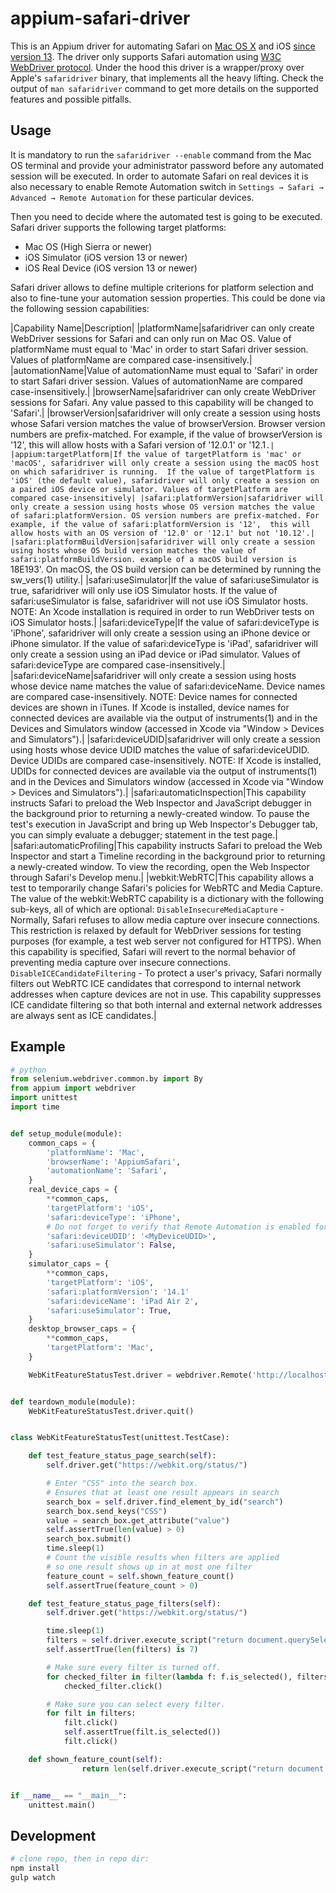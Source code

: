 appium-safari-driver
====

This is an Appium driver for automating Safari on [Mac OS X](https://developer.apple.com/documentation/webkit/testing_with_webdriver_in_safari?language=objc) and iOS [since version 13](https://webkit.org/blog/9395/webdriver-is-coming-to-safari-in-ios-13/).
The driver only supports Safari automation using [W3C WebDriver protocol](https://www.w3.org/TR/webdriver/).
Under the hood this driver is a wrapper/proxy over Apple's `safaridriver` binary, that implements all the heavy lifting.
Check the output of `man safaridriver` command to get more details on the supported features and possible pitfalls.

## Usage

It is mandatory to run the `safaridriver --enable` command from the Mac OS terminal and provide your administrator password before any automated session will be executed.
In order to automate Safari on real devices it is also necessary to enable Remote Automation switch in `Settings → Safari → Advanced → Remote Automation` for these particular devices.

Then you need to decide where the automated test is going to be executed. Safari driver supports the following target platforms:
 - Mac OS (High Sierra or newer)
 - iOS Simulator (iOS version 13 or newer)
 - iOS Real Device (iOS version 13 or newer)

Safari driver allows to define multiple criterions for platform selection and also to fine-tune your automation session properties. This could be done via the following session capabilities:

|Capability Name|Description|
|platformName|safaridriver can only create WebDriver sessions for Safari and can only run on Mac OS. Value of platformName must equal to 'Mac' in order to start Safari driver session. Values of platformName are compared case-insensitively.|
|automationName|Value of automationName must equal to 'Safari' in order to start Safari driver session. Values of automationName are compared case-insensitively.|
|browserName|safaridriver can only create WebDriver sessions for Safari. Any value passed to this capability will be changed to 'Safari'.|
|browserVersion|safaridriver will only create a session using hosts whose Safari version matches the value of browserVersion. Browser version numbers are prefix-matched. For example, if the value of browserVersion is '12', this will allow hosts with a Safari version of '12.0.1' or '12.1`.|
|appium:targetPlatform|If the value of targetPlatform is 'mac' or 'macOS', safaridriver will only create a session using the macOS host on which safaridriver is running.  If the value of targetPlatform is 'iOS' (the default value), safaridriver will only create a session on a paired iOS device or simulator. Values of targetPlatform are compared case-insensitively|
|safari:platformVersion|safaridriver will only create a session using hosts whose OS version matches the value of safari:platformVersion. OS version numbers are prefix-matched. For example, if the value of safari:platformVersion is '12',  this will allow hosts with an OS version of '12.0' or '12.1' but not '10.12'.|
|safari:platformBuildVersion|safaridriver will only create a session using hosts whose OS build version matches the value of safari:platformBuildVersion. example of a macOS build version is `18E193'. On macOS, the OS build version can be determined by running the sw_vers(1) utility.|
|safari:useSimulator|If the value of safari:useSimulator is true, safaridriver will only use iOS Simulator hosts. If the value of safari:useSimulator is false, safaridriver will not use iOS Simulator hosts. NOTE: An Xcode installation is required in order to run WebDriver tests on iOS Simulator hosts.|
|safari:deviceType|If the value of safari:deviceType is 'iPhone', safaridriver will only create a session using an iPhone device or iPhone simulator. If the value of safari:deviceType is 'iPad', safaridriver will only create a session using an iPad device or iPad simulator. Values of safari:deviceType are compared case-insensitively.|
|safari:deviceName|safaridriver will only create a session using hosts whose device name matches the value of safari:deviceName.  Device names are compared case-insensitively. NOTE: Device names for connected devices are shown in iTunes.  If Xcode is installed, device names for connected devices are available via the output of instruments(1) and in the Devices and Simulators window (accessed in Xcode via "Window > Devices and Simulators").|
|safari:deviceUDID|safaridriver will only create a session using hosts whose device UDID matches the value of safari:deviceUDID. Device UDIDs are compared case-insensitively. NOTE: If Xcode is installed, UDIDs for connected devices are available via the output of instruments(1) and in the Devices and Simulators window (accessed in Xcode via "Window > Devices and Simulators").|
|safari:automaticInspection|This capability instructs Safari to preload the Web Inspector and JavaScript debugger in the background prior to returning a newly-created window. To pause the test's execution in JavaScript and bring up Web Inspector's Debugger tab, you can simply evaluate a debugger; statement in the test page.|
|safari:automaticProfiling|This capability instructs Safari to preload the Web Inspector and start a Timeline recording in the background prior to returning a newly-created window. To view the recording, open the Web Inspector through Safari's Develop menu.|
|webkit:WebRTC|This capability allows a test to temporarily change Safari's policies for WebRTC and Media Capture. The value of the webkit:WebRTC capability is a dictionary with the following sub-keys, all of which are optional: `DisableInsecureMediaCapture` - Normally, Safari refuses to allow media capture over insecure connections. This restriction is relaxed by default for WebDriver sessions for testing purposes (for example, a test web server not configured for HTTPS).  When this capability is specified, Safari will revert to the normal behavior of preventing media capture over insecure connections. `DisableICECandidateFiltering` - To protect a user's privacy, Safari normally filters out WebRTC ICE candidates that correspond to internal network addresses when capture devices are not in use. This capability suppresses ICE candidate filtering so that both internal and external network addresses are always sent as ICE candidates.|

## Example

```python
# python
from selenium.webdriver.common.by import By
from appium import webdriver
import unittest
import time


def setup_module(module):
    common_caps = {
        'platformName': 'Mac',
        'browserName': 'AppiumSafari',
        'automationName': 'Safari',
    }
    real_device_caps = {
        **common_caps,
        'targetPlatform': 'iOS',
        'safari:deviceType': 'iPhone',
        # Do not forget to verify that Remote Automation is enabled for this device
        'safari:deviceUDID': '<MyDeviceUDID>',
        'safari:useSimulator': False,
    }
    simulator_caps = {
        **common_caps,
        'targetPlatform': 'iOS',
        'safari:platformVersion': '14.1'
        'safari:deviceName': 'iPad Air 2',
        'safari:useSimulator': True,
    }
    desktop_browser_caps = {
        **common_caps,
        'targetPlatform': 'Mac',
    }

    WebKitFeatureStatusTest.driver = webdriver.Remote('http://localhost:4723/wd/hub', simulator_caps)


def teardown_module(module):
    WebKitFeatureStatusTest.driver.quit()


class WebKitFeatureStatusTest(unittest.TestCase):

    def test_feature_status_page_search(self):
        self.driver.get("https://webkit.org/status/")

        # Enter "CSS" into the search box.
        # Ensures that at least one result appears in search
        search_box = self.driver.find_element_by_id("search")
        search_box.send_keys("CSS")
        value = search_box.get_attribute("value")
        self.assertTrue(len(value) > 0)
        search_box.submit()
        time.sleep(1)
        # Count the visible results when filters are applied
        # so one result shows up in at most one filter
        feature_count = self.shown_feature_count()
        self.assertTrue(feature_count > 0)

    def test_feature_status_page_filters(self):
        self.driver.get("https://webkit.org/status/")

        time.sleep(1)
        filters = self.driver.execute_script("return document.querySelectorAll('.filter-toggle')")
        self.assertTrue(len(filters) is 7)

        # Make sure every filter is turned off.
        for checked_filter in filter(lambda f: f.is_selected(), filters):
            checked_filter.click()

        # Make sure you can select every filter.
        for filt in filters:
            filt.click()
            self.assertTrue(filt.is_selected())
            filt.click()

    def shown_feature_count(self):
                return len(self.driver.execute_script("return document.querySelectorAll('li.feature:not(.is-hidden)')"))


if __name__ == "__main__":
    unittest.main()
```

## Development

```bash
# clone repo, then in repo dir:
npm install
gulp watch
```
